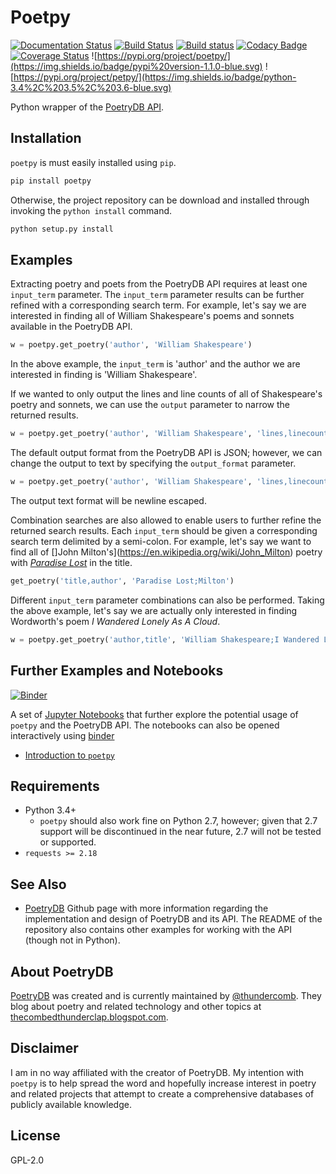 # Poetpy

[![Documentation Status](https://readthedocs.org/projects/poetpy/badge/?version=latest)](https://poetpy.readthedocs.io/en/latest/?badge=latest)
[![Build Status](https://travis-ci.org/aschleg/poetpy.svg?branch=master)](https://travis-ci.org/aschleg/poetpy)
[![Build status](https://ci.appveyor.com/api/projects/status/jprq31sokv9rlbuh?svg=true)](https://ci.appveyor.com/project/aschleg/poetpy)
[![Codacy Badge](https://api.codacy.com/project/badge/Grade/7abf894070ba46418181f9d07af68838)](https://www.codacy.com/app/aschleg/poetpy?utm_source=github.com&amp;utm_medium=referral&amp;utm_content=aschleg/poetpy&amp;utm_campaign=Badge_Grade)
[![Coverage Status](https://coveralls.io/repos/github/aschleg/poetpy/badge.svg?branch=master)](https://coveralls.io/github/aschleg/poetpy?branch=master)
![https://pypi.org/project/poetpy/](https://img.shields.io/badge/pypi%20version-1.1.0-blue.svg)
![https://pypi.org/project/petpy/](https://img.shields.io/badge/python-3.4%2C%203.5%2C%203.6-blue.svg)

Python wrapper of the [PoetryDB API](http://poetrydb.org/).

## Installation

`poetpy` is must easily installed using `pip`.

~~~ python
pip install poetpy
~~~

Otherwise, the project repository can be download and installed through invoking the 
`python install` command.

~~~ python
python setup.py install
~~~

## Examples

Extracting poetry and poets from the PoetryDB API requires at least one `input_term` 
parameter. The `input_term` parameter results can be further refined with a corresponding 
search term. For example, let's say we are interested in finding all of William Shakespeare's 
poems and sonnets available in the PoetryDB API. 

~~~ python
w = poetpy.get_poetry('author', 'William Shakespeare')
~~~

In the above example, the `input_term` is 'author' and the author we are interested 
in finding is 'William Shakespeare'. 

If we wanted to only output the lines and line counts of all of Shakespeare's poetry and sonnets, 
we can use the `output` parameter to narrow the returned results.

~~~ python
w = poetpy.get_poetry('author', 'William Shakespeare', 'lines,linecounts')
~~~

The default output format from the PoetryDB API is JSON; however, we can change the 
output to text by specifying the `output_format` parameter. 

~~~ python
w = poetpy.get_poetry('author', 'William Shakespeare', 'lines,linecounts', 'text')
~~~

The output text format will be newline escaped.

Combination searches are also allowed to enable users to further refine the returned search results. 
Each `input_term` should be given a corresponding search term delimited by a semi-colon. For example, 
let's say we want to find all of []John Milton's](https://en.wikipedia.org/wiki/John_Milton) poetry 
with [*Paradise Lost*](https://en.wikipedia.org/wiki/Paradise_Lost) in the title. 

~~~ python
get_poetry('title,author', 'Paradise Lost;Milton')
~~~

Different `input_term` parameter combinations can also be performed. Taking the above example, 
let's say we are actually only interested in finding Wordworth's poem *I Wandered Lonely As A Cloud*.

~~~ python
w = poetpy.get_poetry('author,title', 'William Shakespeare;I Wandered Lonely As A Cloud')
~~~

## Further Examples and Notebooks

[![Binder](https://mybinder.org/badge.svg)](https://mybinder.org/v2/gh/aschleg/poetpy/master?filepath=notebooks)

A set of [Jupyter Notebooks](http://jupyter.org/) that further explore the potential usage of `poetpy` 
and the PoetryDB API. The notebooks can also be opened interactively using [binder](https://mybinder.org/)

* [Introduction to `poetpy`](https://github.com/aschleg/poetpy/blob/master/notebooks/Introduction%20to%20Poetpy.ipynb)

## Requirements

* Python 3.4+
  - `poetpy` should also work fine on Python 2.7, however; given that 2.7 support 
    will be discontinued in the near future, 2.7 will not be tested or supported.
* `requests >= 2.18`

## See Also

* [PoetryDB](https://github.com/thundercomb/poetrydb) Github page with more information 
  regarding the implementation and design of PoetryDB and its API. The README of the 
  repository also contains other examples for working with the API (though not in Python).

## About PoetryDB

[PoetryDB](http://poetrydb.org/index.html) was created and is currently maintained by 
[@thundercomb](https://twitter.com/thundercomb). They blog about poetry and related technology and 
other topics at [thecombedthunderclap.blogspot.com](http://thecombedthunderclap.blogspot.com/).

## Disclaimer

I am in no way affiliated with the creator of PoetryDB. My intention with `poetpy` is to help spread the word 
and hopefully increase interest in poetry and related projects that attempt to create a comprehensive 
databases of publicly available knowledge.

## License

GPL-2.0